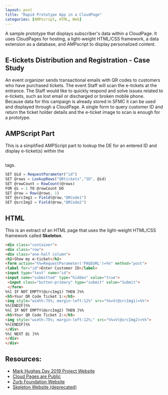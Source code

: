 ```yaml
---
layout: post
title: "Rapid Prototype App in a CloudPage"
categories: [AMPscript, HTML, Web]
---
```


A sample prototype that displays subscriber's data within a CloudPage. It uses CloudPages for hosting, a light-weight HTML/CSS framework, a data extension as a database, and AMPscript to display personalized content.

## E-tickets Distribution and Registration - Case Study
An event organizer sends transactional emails with QR codes to customers who have purchased tickets. The event Staff will scan the e-tickets at the entrance. The Staff would like to quickly respond and solve issues related to e-tickets, such as lost email or discharged or broken mobile phone. Because data for this campaign is already stored in SFMC it can be used and displayed through a CloudPage. A single form to query customer ID and return the ticket holder details and the e-ticket image to scan is enough for a prototype.

## AMPScript Part
This is a simplified AMPScript part to lookup the DE for an entered ID and display e-ticket(s) within the <pre><img></pre> tags.

```javascript
SET @id = RequestParameter("id") 
SET @rows = LookupRows("QRtickets","ID", @id)
SET @rowCount = RowCount(@rows)
FOR @i = 1 TO @rowCount DO
SET @row = Row(@rows, 1) 
SET @srcImg1 = Field(@row,"QRCode1")
SET @srcImg2 = Field(@row,"QRCode2")
```

## HTML
This is an extract of an HTML page that uses the light-weight HTML/CSS framework called **Skeleton**.

```html
<div class="container">
<div class="row">
<div class="one-half column">
<h2>Show my e-ticket</h2>
<form action="%%=RequestParameter('PAGEURL')=%%" method="post">
<label for="id">Enter Customer ID</label>
<input type="text" name="id">
<input name="submitted" type="hidden" value="true">
 <input class="button-primary" type="submit" value="Submit">
 </form>
%%[ IF NOT EMPTY(@srcImg1) THEN ]%%
<h5>Your QR Code Ticket 1:</h5>
<img style="width:75%; margin-left:12%" src="%%=V(@srcImg1)=%%">
%%[ENDIF]%%
%%[ IF NOT EMPTY(@srcImg2) THEN ]%%
<h5>Your QR Code Ticket 2:</h5>
<img style="width:75%; margin-left:12%;" src="%%=V(@srcImg2)=%%">
%%[ENDIF]%%
</div>
%%[ NEXT @i ]%%
</div>
</div>
```


## Resources:

*   [Mark Hughes Day 2019 Project Website](/mhday2019)
*   [Cloud Pages are Public](/cloudpages-are-public)
*   [Zurb Foundation Website](https://get.foundation/)
*   [Skeleton Website (deprecated)](http://getskeleton.com/)

